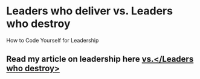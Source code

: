 # Leaders who deliver vs. Leaders who destroy
How to Code Yourself for Leadership 

## Read my article on leadership here <a href="https://www.linkedin.com/pulse/leaders-who-deliver-vsleaders-destroy-liliya-frye"> <Leaders who deliver> vs.</Leaders who destroy> </a>
